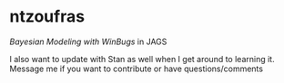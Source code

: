 # ntzoufras
<i> Bayesian Modeling with WinBugs </i> in JAGS

I also want to update with Stan as well when I get around to learning it. Message me if you want to contribute or have questions/comments
